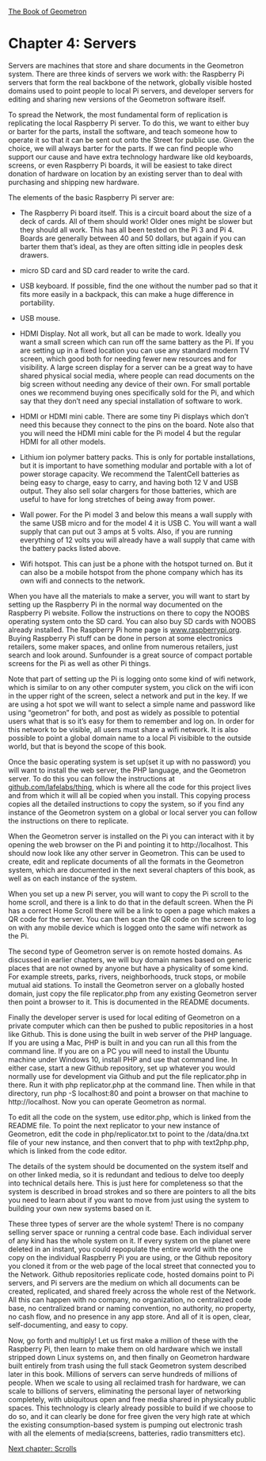 [The Book of Geometron](scrolls/bookofgeometron.md)

# Chapter 4: Servers

Servers are machines that store and share documents in the Geometron
system. There are three kinds of servers we work with: the Raspberry Pi
servers that form the real backbone of the network, globally visible
hosted domains used to point people to local Pi servers, and developer
servers for editing and sharing new versions of the Geometron software
itself.

To spread the Network, the most fundamental form of replication is
replicating the local Raspberry Pi server. To do this, we want to either
buy or barter for the parts, install the software, and teach someone how
to operate it so that it can be sent out onto the Street for public use.
Given the choice, we will always barter for the parts. If we can find
people who support our cause and have extra technology hardware like old
keyboards, screens, or even Raspberry Pi boards, it will be easiest to
take direct donation of hardware on location by an existing server than
to deal with purchasing and shipping new hardware.

The elements of the basic Raspberry Pi server are:

-   The Raspberry Pi board itself. This is a circuit board about the
    size of a deck of cards. All of them should work! Older ones might
    be slower but they should all work. This has all been tested on the
    Pi 3 and Pi 4. Boards are generally between 40 and 50 dollars, but
    again if you can barter them that’s ideal, as they are often sitting
    idle in peoples desk drawers.

-   micro SD card and SD card reader to write the card.

-   USB keyboard. If possible, find the one without the number pad so
    that it fits more easily in a backpack, this can make a huge
    difference in portability.

-   USB mouse.

-   HDMI Display. Not all work, but all can be made to work. Ideally you
    want a small screen which can run off the same battery as the Pi. If
    you are setting up in a fixed location you can use any standard
    modern TV screen, which good both for needing fewer new resources
    and for visibility. A large screen display for a server can be a
    great way to have shared physical social media, where people can
    read documents on the big screen without needing any device of
    their own. For small portable ones we recommend buying ones
    specifically sold for the Pi, and which say that they don’t need any
    special installation of software to work.

-   HDMI or HDMI mini cable. There are some tiny Pi displays which don’t
    need this because they connect to the pins on the board. Note also
    that you will need the HDMI mini cable for the Pi model 4 but the
    regular HDMI for all other models.

-   Lithium ion polymer battery packs. This is only for portable
    installations, but it is important to have something modular and
    portable with a lot of power storage capacity. We recommend the
    TalentCell batteries as being easy to charge, easy to carry, and
    having both 12 V and USB output. They also sell solar chargers for
    those batteries, which are useful to have for long stretches of
    being away from power.

-   Wall power. For the Pi model 3 and below this means a wall supply
    with the same USB micro and for the model 4 it is USB C. You will
    want a wall supply that can put out 3 amps at 5 volts. Also, if you
    are running everything of 12 volts you will already have a wall
    supply that came with the battery packs listed above.

-   Wifi hotspot. This can just be a phone with the hotspot turned on.
    But it can also be a mobile hotspot from the phone company which has
    its own wifi and connects to the network.

When you have all the materials to make a server, you will want to start
by setting up the Raspberry Pi in the normal way documented on the
Raspberry Pi website. Follow the instructions on there to copy the NOOBS
operating system onto the SD card. You can also buy SD cards with NOOBS
already installed. The Raspberry Pi home page is www.raspberrypi.org.
Buying Raspberry Pi stuff can be done in person at some electronics
retailers, some maker spaces, and online from numerous retailers, just
search and look around. Sunfounder is a great source of compact portable
screens for the Pi as well as other Pi things.

Note that part of setting up the Pi is logging onto some kind of wifi
network, which is similar to on any other computer system, you click on
the wifi icon in the upper right of the screen, select a network and put
in the key. If we are using a hot spot we will want to select a simple
name and password like using “geometron” for both, and post as widely as
possible to potential users what that is so it’s easy for them to
remember and log on. In order for this network to be visible, all users
must share a wifi network. It is also possible to point a global domain
name to a local Pi visibible to the outside world, but that is beyond
the scope of this book.

Once the basic operating system is set up(set it up with no password)
you will want to install the web server, the PHP language, and the
Geometron server. To do this you can follow the instructions at
[github.com/lafelabs/thing](https://github.com/lafelabs/thing/), which is where all the code for this project lives and from which it will all be copied when you install. This
copying process copies all the detailed instructions to copy the system,
so if you find any instance of the Geometron system on a global or local
server you can follow the instructions on there to replicate.

When the Geometron server is installed on the Pi you can interact with
it by opening the web browser on the Pi and pointing it to
http://localhost. This should now look like any other server in
Geometron. This can be used to create, edit and replicate documents of
all the formats in the Geometron system, which are documented in the
next several chapters of this book, as well as on each instance of the
system.

When you set up a new Pi server, you will want to copy the Pi scroll to
the home scroll, and there is a link to do that in the default screen.
When the Pi has a correct Home Scroll there will be a link to open a
page which makes a QR code for the server. You can then scan the QR code
on the screen to log on with any mobile device which is logged onto the
same wifi network as the Pi.

The second type of Geometron server is on remote hosted domains. As
discussed in earlier chapters, we will buy domain names based on generic
places that are not owned by anyone but have a physicality of some kind.
For example streets, parks, rivers, neighborhoods, truck stops, or
mobile mutual aid stations. To install the Geometron server on a
globally hosted domain, just copy the file replicator.php from any
existing Geometron server then point a browser to it. This is documented
in the README documents.

Finally the developer server is used for local editing of Geometron on a
private computer which can then be pushed to public repositories in a
host like Github. This is done using the built in web server of the PHP
language. If you are using a Mac, PHP is built in and you can run all
this from the command line. If you are on a PC you will need to install
the Ubuntu machine under Windows 10, install PHP and use that command
line. In either case, start a new Github repository, set up whatever you
would normally use for development via Github and put the file
replicator.php in there. Run it with php replicator.php at the command
line. Then while in that directory, run php -S localhost:80 and point a
browser on that machine to http://localhost. Now you can operate
Geometron as normal.

To edit all the code on the system, use editor.php, which is linked from
the README file. To point the next replicator to your new instance of
Geometron, edit the code in php/replicator.txt to point to the
/data/dna.txt file of your new instance, and then convert that to php
with text2php.php, which is linked from the code editor.

The details of the system should be documented on the system itself and
on other linked media, so it is redundant and tedious to delve too
deeply into technical details here. This is just here for completeness
so that the system is described in broad strokes and so there are
pointers to all the bits you need to learn about if you want to move
from just using the system to building your own new systems based on it.

These three types of server are the whole system! There is no company
selling server space or running a central code base. Each individual
server of any kind has the whole system on it. If every system on the
planet were deleted in an instant, you could repopulate the entire world
with the one copy on the individual Raspberry Pi you are using, or the
Github repository you cloned it from or the web page of the local street
that connected you to the Network. Github repositories replicate code,
hosted domains point to Pi servers, and Pi servers are the medium on
which all documents can be created, replicated, and shared freely across
the whole rest of the Network. All this can happen with no company, no
organization, no centralized code base, no centralized brand or naming
convention, no authority, no property, no cash flow, and no presence in
any app store. And all of it is open, clear, self-documenting, and easy
to copy.

Now, go forth and multiply! Let us first make a million of these with
the Raspberry Pi, then learn to make them on old hardware which we
install stripped down Linux systems on, and then finally on Geometron
hardware built entirely from trash using the full stack Geometron system
described later in this book. Millions of servers can serve hundreds of
millions of people. When we scale to using all reclaimed trash for
hardware, we can scale to billions of servers, eliminating the personal
layer of networking completely, with ubiquitous open and free media
shared in physically public spaces. This technology is clearly already
possible to build if we choose to do so, and it can clearly be done for
free given the very high rate at which the existing consumption-based
system is pumping out electronic trash with all the elements of
media(screens, batteries, radio transmitters etc).

[Next chapter: Scrolls](scrolls/scrolls.md)
